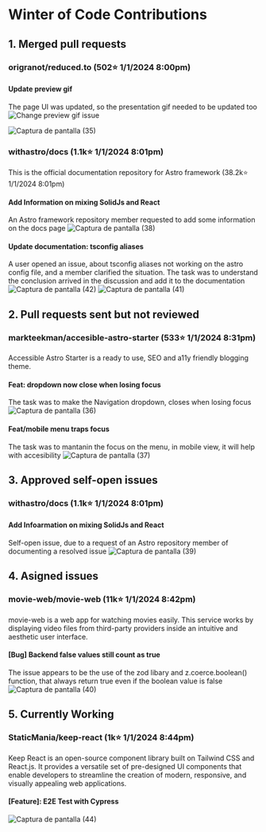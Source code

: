 ﻿# Winter of Code Contributions
 
## 1. Merged pull requests 

### origranot/reduced.to (502⭐ 1/1/2024 8:00pm)
#### Update preview gif 
The page UI was updated, so the presentation gif needed to be updated too
![Change preview gif issue](/assets/Change-preview-gif-issue.png.png)

![Captura de pantalla (35)](https://github.com/gsi-kevincarrera/Winter-of-Code-Contributions/assets/144747596/b8f9f433-12fb-4b8b-afd1-916d3a319725)

### withastro/docs (1.1k⭐ 1/1/2024 8:01pm)
This is the official documentation repository for Astro framework (38.2k⭐ 1/1/2024 8:01pm)

#### Add Information on mixing SolidJs and React 
An Astro framework repository member requested to add some information on the docs page
![Captura de pantalla (38)](https://github.com/gsi-kevincarrera/Winter-of-Code-Contributions/assets/144747596/0898f6c9-7973-409e-9869-fe322a7a2039)

#### Update documentation: tsconfig aliases
A user opened an issue, about tsconfig aliases not working on the astro config file, and a member clarified the situation. The task was to understand the conclusion arrived
in the discussion and add it to the documentation
![Captura de pantalla (42)](https://github.com/gsi-kevincarrera/Winter-of-Code-Contributions/assets/144747596/6760eb1f-de21-4050-8bba-5610ac7f9b20)
![Captura de pantalla (41)](https://github.com/gsi-kevincarrera/Winter-of-Code-Contributions/assets/144747596/47887eb9-9ee9-4b52-8c1b-44b522c4ee89)

## 2. Pull requests sent but not reviewed

### markteekman/accesible-astro-starter (533⭐ 1/1/2024 8:31pm)
Accessible Astro Starter is a ready to use, SEO and a11y friendly blogging theme.

#### Feat: dropdown now close when losing focus
The task was to make the Navigation dropdown, closes when losing focus
![Captura de pantalla (36)](https://github.com/gsi-kevincarrera/Winter-of-Code-Contributions/assets/144747596/2da79635-f09a-4d44-a5d0-509b860fd5dd)

#### Feat/mobile menu traps focus
The task was to mantanin the focus on the menu, in mobile view, it will help with accesibility
![Captura de pantalla (37)](https://github.com/gsi-kevincarrera/Winter-of-Code-Contributions/assets/144747596/ad0c5abe-d808-4c4f-9c70-79cb5e793e38)

## 3. Approved self-open issues 

### withastro/docs (1.1k⭐ 1/1/2024 8:01pm)

#### Add Infoarmation on mixing SolidJs and React 
Self-open issue, due to a request of an Astro repository member of documenting a resolved issue
![Captura de pantalla (39)](https://github.com/gsi-kevincarrera/Winter-of-Code-Contributions/assets/144747596/67f44665-4881-447f-893f-d3ba75fa7691)

## 4. Asigned issues

### movie-web/movie-web (11k⭐ 1/1/2024 8:42pm)
movie-web is a web app for watching movies easily.
This service works by displaying video files from third-party providers inside an intuitive and aesthetic user interface.

#### [Bug] Backend false values still count as true
The issue appears to be the use of the zod libary and z.coerce.boolean() function, that always return true even if the boolean value is false
![Captura de pantalla (40)](https://github.com/gsi-kevincarrera/Winter-of-Code-Contributions/assets/144747596/28c0207a-38b9-4825-a067-5731b160d090)

## 5. Currently Working

### StaticMania/keep-react (1k⭐ 1/1/2024 8:44pm)
Keep React is an open-source component library built on Tailwind CSS and React.js. It provides a versatile set of pre-designed UI components that enable developers to streamline the creation of modern, responsive, and visually appealing web applications.

#### [Feature]: E2E Test with Cypress
![Captura de pantalla (44)](https://github.com/gsi-kevincarrera/Winter-of-Code-Contributions/assets/144747596/eeb307fb-f847-4cbc-860e-8944671c66fc)


